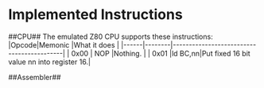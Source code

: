 Implemented Instructions
========================

##CPU##
The emulated Z80 CPU supports these instructions:
|Opcode|Memonic |What it does                               |
|------|--------|-------------------------------------------|
| 0x00 |   NOP  |Nothing.                                   |
| 0x01 |ld BC,nn|Put fixed 16 bit value nn into register 16.|


##Assembler##
